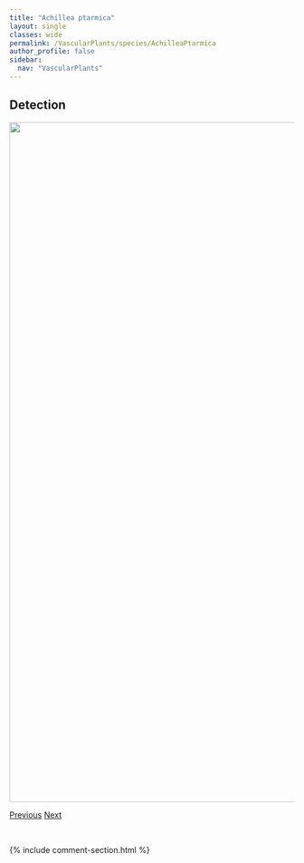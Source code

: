 ```yaml
---
title: "Achillea ptarmica"
layout: single
classes: wide
permalink: /VascularPlants/species/AchilleaPtarmica
author_profile: false
sidebar:
  nav: "VascularPlants"
---
```


<h2>Detection</h2>

<a href="https://drive.google.com/uc?export=view&id=1ZGY714tXkd71AHOyHsUR1-AU5eVN8vis">
<img src="https://drive.google.com/uc?export=view&id=1ZGY714tXkd71AHOyHsUR1-AU5eVN8vis" height = "1200" width = "800">
</a>


<a href="/DevelopmentWebsite/VascularPlants/species/AchilleaBorealis" class="pagination--pager" title="Achillea borealis">Previous</a> <a href="/DevelopmentWebsite/VascularPlants/species/AconitumDelphiniifolium" class="pagination--pager" title="Aconitum delphiniifolium">Next</a>

<p>&nbsp;</p>

{% include comment-section.html %}
